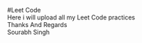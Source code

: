 #Leet Code
<br>
Here i will upload all my Leet Code practices
<br>
Thanks And Regards
<br>
Sourabh Singh
